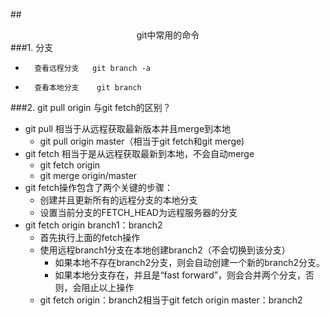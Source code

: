 ##<center>git中常用的命令</center>
###1.	分支
*		查看远程分支   git branch -a
*		查看本地分支	  git branch

###2.	git pull  origin 与git fetch的区别？
*	git pull 相当于从远程获取最新版本并且merge到本地
	*	git pull origin master（相当于git fetch和git merge)
*	git fetch 相当于是从远程获取最新到本地，不会自动merge
	*	git fetch origin
	*	git merge origin/master
*	git fetch操作包含了两个关键的步骤：
	*	创建并且更新所有的远程分支的本地分支
	*	设置当前分支的FETCH_HEAD为远程服务器的分支
*	git fetch origin branch1：branch2
	*	首先执行上面的fetch操作
	*	使用远程branch1分支在本地创建branch2（不会切换到该分支）
		*	如果本地不存在branch2分支，则会自动创建一个新的branch2分支。
		*	如果本地分支存在，并且是“fast forward”，则会合并两个分支，否则，会阻止以上操作
	*	git fetch origin：branch2相当于git fetch origin master：branch2